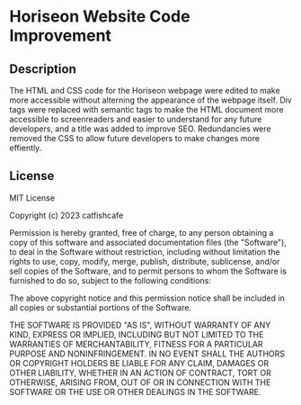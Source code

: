 # Horiseon Website Code Improvement

## Description

The HTML and CSS code for the Horiseon webpage were edited to make more accessible without alterning the appearance of the webpage itself. Div tags were replaced with semantic tags to make the HTML document more accessible to screenreaders and easier to understand for any future developers, and a title was added to improve SEO. Redundancies were removed the CSS to allow future developers to make changes more effiently.

## License

MIT License

Copyright (c) 2023 catfishcafe

Permission is hereby granted, free of charge, to any person obtaining a copy
of this software and associated documentation files (the "Software"), to deal
in the Software without restriction, including without limitation the rights
to use, copy, modify, merge, publish, distribute, sublicense, and/or sell
copies of the Software, and to permit persons to whom the Software is
furnished to do so, subject to the following conditions:

The above copyright notice and this permission notice shall be included in all
copies or substantial portions of the Software.

THE SOFTWARE IS PROVIDED "AS IS", WITHOUT WARRANTY OF ANY KIND, EXPRESS OR
IMPLIED, INCLUDING BUT NOT LIMITED TO THE WARRANTIES OF MERCHANTABILITY,
FITNESS FOR A PARTICULAR PURPOSE AND NONINFRINGEMENT. IN NO EVENT SHALL THE
AUTHORS OR COPYRIGHT HOLDERS BE LIABLE FOR ANY CLAIM, DAMAGES OR OTHER
LIABILITY, WHETHER IN AN ACTION OF CONTRACT, TORT OR OTHERWISE, ARISING FROM,
OUT OF OR IN CONNECTION WITH THE SOFTWARE OR THE USE OR OTHER DEALINGS IN THE
SOFTWARE.
